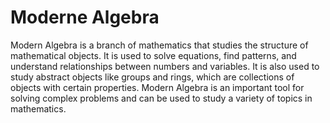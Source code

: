 # Moderne Algebra

Modern Algebra is a branch of mathematics that studies the structure of mathematical objects. It is used to solve equations, find patterns, and understand relationships between numbers and variables. It is also used to study abstract objects like groups and rings, which are collections of objects with certain properties. Modern Algebra is an important tool for solving complex problems and can be used to study a variety of topics in mathematics.
